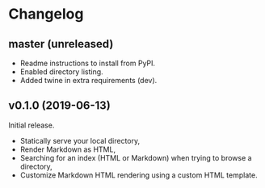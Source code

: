 # Changelog

## master (unreleased)

* Readme instructions to install from PyPI.
* Enabled directory listing.
* Added twine in extra requirements (dev).

## v0.1.0 (2019-06-13)

Initial release.

* Statically serve your local directory,
* Render Markdown as HTML,
* Searching for an index (HTML or Markdown) when trying to browse a directory,
* Customize Markdown HTML rendering using a custom HTML template.
